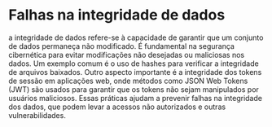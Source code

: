 # Falhas na integridade de dados

a integridade de dados refere-se à capacidade de garantir que um conjunto de dados permaneça não modificado. É fundamental na segurança cibernética para evitar modificações não desejadas ou maliciosas nos dados. Um exemplo comum é o uso de hashes para verificar a integridade de arquivos baixados. Outro aspecto importante é a integridade dos tokens de sessão em aplicações web, onde métodos como JSON Web Tokens (JWT) são usados para garantir que os tokens não sejam manipulados por usuários maliciosos. Essas práticas ajudam a prevenir falhas na integridade dos dados, que podem levar a acessos não autorizados e outras vulnerabilidades.